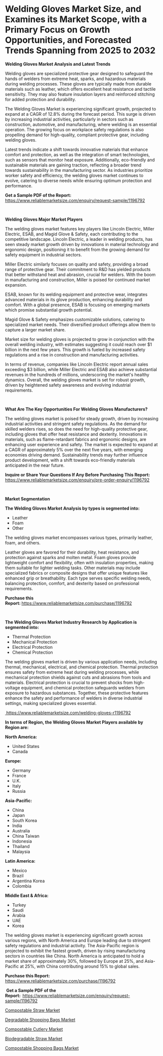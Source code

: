 <p><h1>Welding Gloves Market Size, and Examines its Market Scope, with a Primary Focus on Growth Opportunities, and Forecasted Trends Spanning from 2025 to 2032</h1></p><p><strong>Welding Gloves Market Analysis and Latest Trends</strong></p>
<p><p>Welding gloves are specialized protective gear designed to safeguard the hands of welders from extreme heat, sparks, and hazardous materials during welding processes. These gloves are typically made from durable materials such as leather, which offers excellent heat resistance and tactile sensitivity. They may also feature insulation layers and reinforced stitching for added protection and durability.</p><p>The Welding Gloves Market is experiencing significant growth, projected to expand at a CAGR of 12.8% during the forecast period. This surge is driven by increasing industrial activities, particularly in sectors such as construction, automotive, and manufacturing, where welding is an essential operation. The growing focus on workplace safety regulations is also propelling demand for high-quality, compliant protective gear, including welding gloves.</p><p>Latest trends indicate a shift towards innovative materials that enhance comfort and protection, as well as the integration of smart technologies, such as sensors that monitor heat exposure. Additionally, eco-friendly and sustainable materials are gaining traction, reflecting a broader trend towards sustainability in the manufacturing sector. As industries prioritize worker safety and efficiency, the welding gloves market continues to evolve, catering to diverse needs while ensuring optimum protection and performance.</p></p>
<p><strong>Get a Sample PDF of the Report:&nbsp;</strong> <a href="https://www.reliablemarketsize.com/enquiry/request-sample/1196792?utm_campaign=1143&utm_medium=2&utm_source=Github&utm_content=ia&utm_term=04042025&utm_id=welding-gloves">https://www.reliablemarketsize.com/enquiry/request-sample/1196792</a></p>
<p>&nbsp;</p>
<p><strong>Welding Gloves Major Market Players</strong></p>
<p><p>The welding gloves market features key players like Lincoln Electric, Miller Electric, ESAB, and Magid Glove & Safety, each contributing to the competitive landscape. Lincoln Electric, a leader in welding products, has seen steady market growth driven by innovations in material technology and ergonomic design, positioning it to benefit from the growing demand for safety equipment in industrial sectors.</p><p>Miller Electric similarly focuses on quality and safety, providing a broad range of protective gear. Their commitment to R&D has yielded products that better withstand heat and abrasion, crucial for welders. With the boom in manufacturing and construction, Miller is poised for continued market expansion.</p><p>ESAB, known for its welding equipment and protective wear, integrates advanced materials in its glove production, enhancing durability and comfort. With a global presence, ESAB is focusing on emerging markets which promise substantial growth potential.</p><p>Magid Glove & Safety emphasizes customizable solutions, catering to specialized market needs. Their diversified product offerings allow them to capture a larger market share.</p><p>Market size for welding gloves is projected to grow in conjunction with the overall welding industry, with estimates suggesting it could reach over $1 billion in the next few years. This growth is fueled by increased safety regulations and a rise in construction and manufacturing activities.</p><p>In terms of revenue, companies like Lincoln Electric report annual sales exceeding $3 billion, while Miller Electric and ESAB also achieve substantial revenues in the hundreds of millions, underscoring the market's healthy dynamics. Overall, the welding gloves market is set for robust growth, driven by heightened safety awareness and evolving industrial requirements.</p></p>
<p>&nbsp;</p>
<p><strong>What Are The Key Opportunities For Welding Gloves Manufacturers?</strong></p>
<p><p>The welding gloves market is poised for steady growth, driven by increasing industrial activities and stringent safety regulations. As the demand for skilled welders rises, so does the need for high-quality protective gear, including gloves that offer heat resistance and dexterity. Innovations in materials, such as flame-retardant fabrics and ergonomic designs, are enhancing user experience and safety. The market is expected to expand at a CAGR of approximately 5% over the next five years, with emerging economies driving demand. Sustainability trends may further influence product development, with a shift towards eco-friendly materials anticipated in the near future.</p></p>
<p><strong>Inquire or Share Your Questions If Any Before Purchasing This Report:</strong> <a href="https://www.reliablemarketsize.com/enquiry/pre-order-enquiry/1196792?utm_campaign=1143&utm_medium=2&utm_source=Github&utm_content=ia&utm_term=04042025&utm_id=welding-gloves">https://www.reliablemarketsize.com/enquiry/pre-order-enquiry/1196792</a></p>
<p>&nbsp;</p>
<p><strong>Market Segmentation</strong></p>
<p><strong>The Welding Gloves Market Analysis by types is segmented into:</strong></p>
<p><ul><li>Leather</li><li>Foam</li><li>Other</li></ul></p>
<p><p>The welding gloves market encompasses various types, primarily leather, foam, and others. </p><p>Leather gloves are favored for their durability, heat resistance, and protection against sparks and molten metal. Foam gloves provide lightweight comfort and flexibility, often with insulation properties, making them suitable for lighter welding tasks. Other materials may include specialized fabrics or composite designs that offer unique features like enhanced grip or breathability. Each type serves specific welding needs, balancing protection, comfort, and dexterity based on professional requirements.</p></p>
<p><strong>Purchase this Report:&nbsp;</strong><a href="https://www.reliablemarketsize.com/purchase/1196792?utm_campaign=1143&utm_medium=2&utm_source=Github&utm_content=ia&utm_term=04042025&utm_id=welding-gloves">https://www.reliablemarketsize.com/purchase/1196792</a></p>
<p>&nbsp;</p>
<p><strong>The Welding Gloves Market Industry Research by Application is segmented into:</strong></p>
<p><ul><li>Thermal Protection</li><li>Mechanical Protection</li><li>Electrical Protection</li><li>Chemical Protection</li></ul></p>
<p><p>The welding gloves market is driven by various application needs, including thermal, mechanical, electrical, and chemical protection. Thermal protection ensures safety from extreme heat during welding processes, while mechanical protection shields against cuts and abrasions from tools and materials. Electrical protection is crucial to prevent shocks from high-voltage equipment, and chemical protection safeguards welders from exposure to hazardous substances. Together, these protective features enhance the safety and performance of welders in diverse industrial settings, making specialized gloves essential.</p></p>
<p><a href="https://www.reliablemarketsize.com/welding-gloves-r1196792?utm_campaign=1143&utm_medium=2&utm_source=Github&utm_content=ia&utm_term=04042025&utm_id=welding-gloves">&nbsp;https://www.reliablemarketsize.com/welding-gloves-r1196792</a></p>
<p><strong>In terms of Region, the Welding Gloves Market Players available by Region are:</strong></p>
<p>
    <p> <strong> North America: </strong>
        <ul>
            <li>United States</li>
            <li>Canada</li>
        </ul>
        </p> 
    <p> <strong> Europe: </strong>
        <ul>
            <li>Germany</li>
            <li>France</li>
            <li>U.K.</li>
            <li>Italy</li>
            <li>Russia</li>
        </ul>
        </p> 
    <p> <strong> Asia-Pacific: </strong>
        <ul>
            <li>China</li>
            <li>Japan</li>
            <li>South Korea</li>
            <li>India</li>
            <li>Australia</li>
            <li>China Taiwan</li>
            <li>Indonesia</li>
            <li>Thailand</li>
            <li>Malaysia</li>
        </ul>
        </p> 
    <p> <strong> Latin America: </strong>
        <ul>
            <li>Mexico</li>
            <li>Brazil</li>
            <li>Argentina Korea</li>
            <li>Colombia</li>
        </ul>
        </p> 
    <p> <strong> Middle East & Africa: </strong>
        <ul>
            <li>Turkey</li>
            <li>Saudi</li>
            <li>Arabia</li>
            <li>UAE</li>
            <li>Korea</li>
        </ul>
    </p>
    </p>
<p><p>The welding gloves market is experiencing significant growth across various regions, with North America and Europe leading due to stringent safety regulations and industrial activity. The Asia-Pacific region is projected to exhibit the fastest growth, driven by rising manufacturing sectors in countries like China. North America is anticipated to hold a market share of approximately 30%, followed by Europe at 25%, and Asia-Pacific at 25%, with China contributing around 15% to global sales.</p></p>
<p><strong>Purchase this Report: </strong><a href="https://www.reliablemarketsize.com/purchase/1196792?utm_campaign=1143&utm_medium=2&utm_source=Github&utm_content=ia&utm_term=04042025&utm_id=welding-gloves">https://www.reliablemarketsize.com/purchase/1196792</a></p>
<p>&nbsp;<strong>Get a Sample PDF of the Report:&nbsp;&nbsp;</strong><a href="https://www.reliablemarketsize.com/enquiry/request-sample/1196792?utm_campaign=1143&utm_medium=2&utm_source=Github&utm_content=ia&utm_term=04042025&utm_id=welding-gloves">https://www.reliablemarketsize.com/enquiry/request-sample/1196792</a></p>
<p><strong></strong></p>
<p><p><a href="https://github.com/ocambdidarhz/Market-Research-Report-List-1/blob/main/compostable-straw-market.md?utm_campaign=1143&utm_medium=2&utm_source=Github&utm_content=ia&utm_term=04042025&utm_id=welding-gloves">Compostable Straw Market</a></p><p><a href="https://github.com/aslinalirey9/Market-Research-Report-List-1/blob/main/degradable-shopping-bags-market.md?utm_campaign=1143&utm_medium=2&utm_source=Github&utm_content=ia&utm_term=04042025&utm_id=welding-gloves">Degradable Shopping Bags Market</a></p><p><a href="https://github.com/kaidaloeckf7/Market-Research-Report-List-1/blob/main/compostable-cutlery-market.md?utm_campaign=1143&utm_medium=2&utm_source=Github&utm_content=ia&utm_term=04042025&utm_id=welding-gloves">Compostable Cutlery Market</a></p><p><a href="https://github.com/arifasabeygb/Market-Research-Report-List-1/blob/main/biodegradable-straw-market.md?utm_campaign=1143&utm_medium=2&utm_source=Github&utm_content=ia&utm_term=04042025&utm_id=welding-gloves">Biodegradable Straw Market</a></p><p><a href="https://github.com/ajegiobitsa/Market-Research-Report-List-1/blob/main/compostable-shopping-bags-market.md?utm_campaign=1143&utm_medium=2&utm_source=Github&utm_content=ia&utm_term=04042025&utm_id=welding-gloves">Compostable Shopping Bags Market</a></p></p>